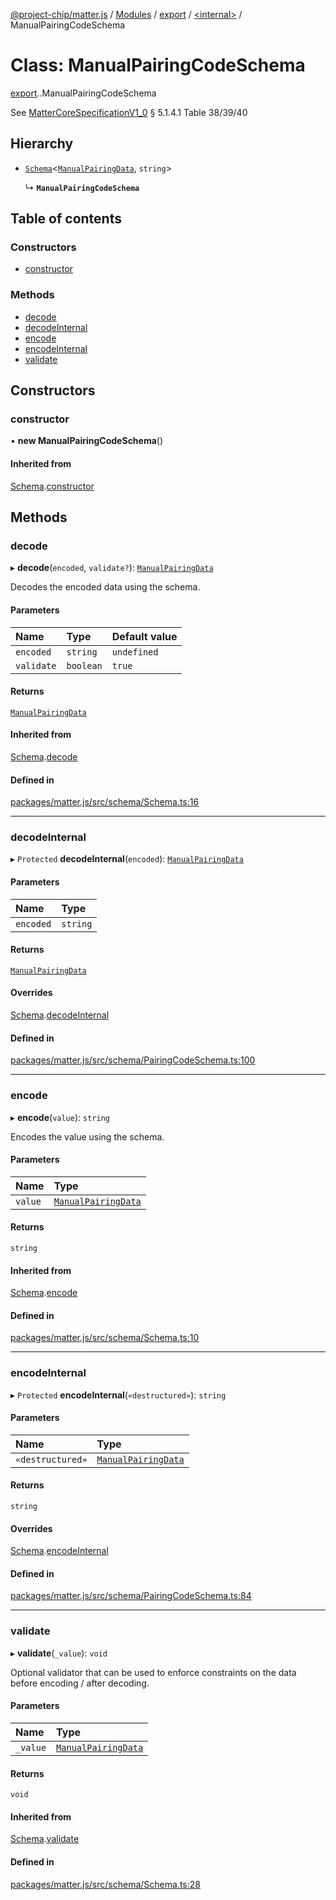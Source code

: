 [@project-chip/matter.js](../README.md) / [Modules](../modules.md) / [export](../modules/export.md) / [<internal\>](../modules/export._internal_.md) / ManualPairingCodeSchema

# Class: ManualPairingCodeSchema

[export](../modules/export.md).[<internal>](../modules/export._internal_.md).ManualPairingCodeSchema

See [MatterCoreSpecificationV1_0](../interfaces/spec_export.MatterCoreSpecificationV1_0.md) § 5.1.4.1 Table 38/39/40

## Hierarchy

- [`Schema`](schema_export.Schema.md)<[`ManualPairingData`](../modules/schema_export.md#manualpairingdata), `string`\>

  ↳ **`ManualPairingCodeSchema`**

## Table of contents

### Constructors

- [constructor](export._internal_.ManualPairingCodeSchema.md#constructor)

### Methods

- [decode](export._internal_.ManualPairingCodeSchema.md#decode)
- [decodeInternal](export._internal_.ManualPairingCodeSchema.md#decodeinternal)
- [encode](export._internal_.ManualPairingCodeSchema.md#encode)
- [encodeInternal](export._internal_.ManualPairingCodeSchema.md#encodeinternal)
- [validate](export._internal_.ManualPairingCodeSchema.md#validate)

## Constructors

### constructor

• **new ManualPairingCodeSchema**()

#### Inherited from

[Schema](schema_export.Schema.md).[constructor](schema_export.Schema.md#constructor)

## Methods

### decode

▸ **decode**(`encoded`, `validate?`): [`ManualPairingData`](../modules/schema_export.md#manualpairingdata)

Decodes the encoded data using the schema.

#### Parameters

| Name | Type | Default value |
| :------ | :------ | :------ |
| `encoded` | `string` | `undefined` |
| `validate` | `boolean` | `true` |

#### Returns

[`ManualPairingData`](../modules/schema_export.md#manualpairingdata)

#### Inherited from

[Schema](schema_export.Schema.md).[decode](schema_export.Schema.md#decode)

#### Defined in

[packages/matter.js/src/schema/Schema.ts:16](https://github.com/project-chip/matter.js/blob/ac2c2688/packages/matter.js/src/schema/Schema.ts#L16)

___

### decodeInternal

▸ `Protected` **decodeInternal**(`encoded`): [`ManualPairingData`](../modules/schema_export.md#manualpairingdata)

#### Parameters

| Name | Type |
| :------ | :------ |
| `encoded` | `string` |

#### Returns

[`ManualPairingData`](../modules/schema_export.md#manualpairingdata)

#### Overrides

[Schema](schema_export.Schema.md).[decodeInternal](schema_export.Schema.md#decodeinternal)

#### Defined in

[packages/matter.js/src/schema/PairingCodeSchema.ts:100](https://github.com/project-chip/matter.js/blob/ac2c2688/packages/matter.js/src/schema/PairingCodeSchema.ts#L100)

___

### encode

▸ **encode**(`value`): `string`

Encodes the value using the schema.

#### Parameters

| Name | Type |
| :------ | :------ |
| `value` | [`ManualPairingData`](../modules/schema_export.md#manualpairingdata) |

#### Returns

`string`

#### Inherited from

[Schema](schema_export.Schema.md).[encode](schema_export.Schema.md#encode)

#### Defined in

[packages/matter.js/src/schema/Schema.ts:10](https://github.com/project-chip/matter.js/blob/ac2c2688/packages/matter.js/src/schema/Schema.ts#L10)

___

### encodeInternal

▸ `Protected` **encodeInternal**(`«destructured»`): `string`

#### Parameters

| Name | Type |
| :------ | :------ |
| `«destructured»` | [`ManualPairingData`](../modules/schema_export.md#manualpairingdata) |

#### Returns

`string`

#### Overrides

[Schema](schema_export.Schema.md).[encodeInternal](schema_export.Schema.md#encodeinternal)

#### Defined in

[packages/matter.js/src/schema/PairingCodeSchema.ts:84](https://github.com/project-chip/matter.js/blob/ac2c2688/packages/matter.js/src/schema/PairingCodeSchema.ts#L84)

___

### validate

▸ **validate**(`_value`): `void`

Optional validator that can be used to enforce constraints on the data before encoding / after decoding.

#### Parameters

| Name | Type |
| :------ | :------ |
| `_value` | [`ManualPairingData`](../modules/schema_export.md#manualpairingdata) |

#### Returns

`void`

#### Inherited from

[Schema](schema_export.Schema.md).[validate](schema_export.Schema.md#validate)

#### Defined in

[packages/matter.js/src/schema/Schema.ts:28](https://github.com/project-chip/matter.js/blob/ac2c2688/packages/matter.js/src/schema/Schema.ts#L28)

